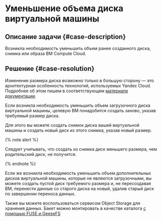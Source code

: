 # Уменьшение объема диска виртуальной машины

## Описание задачи {#case-description}
Возникла необходимость уменьшить объем ранее созданного диска, снимка или образа ВМ Compute Cloud.

## Решение {#case-resolution}

Изменение размера диска возможно только в большую сторону — это архитектурная особенность технологий, используемых Yandex Cloud. Подробнее об этом пишем в соответствующем [материале документации](../../../compute/operations/disk-control/update.md#change-disk-size).

Если возникла необходимость уменьшить объем загрузочного диска виртуальной машины, целевую ВМ понадобится создать заново, указав требуемый размер диска. 

Для этого вы можете создать снимок диска вашей виртуальной машины и создать новый диск из этого снимка, указав новый размер. 

{% note alert %}

Следует учитывать, что создать из снимка диск меньшего размера, чем родительский диск, не получится.

{% endnote %}

Если же возникла необходимость уменьшить объем дополнительных дисков виртуальной машины, которые не являются загрузочными, вы можете создать пустой диск требуемого размера и, не пересоздавая ВМ, перенести данные со старого диска на новый, удалив старый диск по завершении переноса данных.

Также вы можете воспользоваться сервисом Object Storage для хранения данных. Бакет можно монтировать в качестве каталога [с помощью FUSE и GeeseFS](../../../storage/tools/geesefs.md)